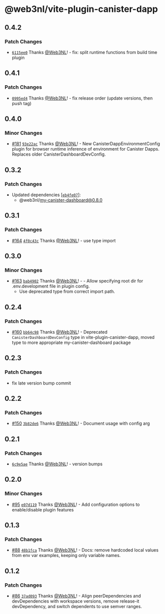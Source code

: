# @web3nl/vite-plugin-canister-dapp

## 0.4.2

### Patch Changes

- [`6115ee0`](https://github.com/Web3NL/my-canister-dapp/commit/6115ee0e8fa843dcfdc27f2abb6a64061c43c072) Thanks [@Web3NL](https://github.com/Web3NL)! - fix: split runtime functions from build time plugin

## 0.4.1

### Patch Changes

- [`0995ed4`](https://github.com/Web3NL/my-canister-dapp/commit/0995ed415c16e3166533fbc694304bce44068e75) Thanks [@Web3NL](https://github.com/Web3NL)! - fix release order (update versions, then push tag)

## 0.4.0

### Minor Changes

- [#181](https://github.com/Web3NL/my-canister-dapp/pull/181) [`93e22ac`](https://github.com/Web3NL/my-canister-dapp/commit/93e22acc9f48cf864f2a9f9909807e213ffad7ad) Thanks [@Web3NL](https://github.com/Web3NL)! - New CanisterDappEnvironmentConfig plugin for browser runtime inference of environment for Canister Dapps. Replaces older CanisterDashboardDevConfig.

## 0.3.2

### Patch Changes

- Updated dependencies [[`eb4fe07`](https://github.com/Web3NL/my-canister-dapp/commit/eb4fe07958bac1b15af9992dd9d9d6a84155d900)]:
  - @web3nl/my-canister-dashboard@0.8.0

## 0.3.1

### Patch Changes

- [#164](https://github.com/Web3NL/my-canister-dapp/pull/164) [`4f0c43c`](https://github.com/Web3NL/my-canister-dapp/commit/4f0c43caae0483fd262029558a0195a5a4b429d2) Thanks [@Web3NL](https://github.com/Web3NL)! - use type import

## 0.3.0

### Minor Changes

- [#163](https://github.com/Web3NL/my-canister-dapp/pull/163) [`bab4902`](https://github.com/Web3NL/my-canister-dapp/commit/bab4902a8af2d065997f7f59454acb741b1a4ba9) Thanks [@Web3NL](https://github.com/Web3NL)! - - Allow specifying root dir for .env.development file in plugin config.
  - Use deprecated type from correct import path.

## 0.2.4

### Patch Changes

- [#160](https://github.com/Web3NL/my-canister-dapp/pull/160) [`bb64c98`](https://github.com/Web3NL/my-canister-dapp/commit/bb64c98ecbb448a5eff497567d74753350f15729) Thanks [@Web3NL](https://github.com/Web3NL)! - Deprecated `CanisterDashboardDevConfig` type in vite-plugin-canister-dapp, moved type to more appropriate my-canister-dashboard package

## 0.2.3

### Patch Changes

- fix late version bump commit

## 0.2.2

### Patch Changes

- [#150](https://github.com/Web3NL/my-canister-dapp/pull/150) [`3b82de6`](https://github.com/Web3NL/my-canister-dapp/commit/3b82de6cc465663b4c3fdda6ffeb25a0fb16a999) Thanks [@Web3NL](https://github.com/Web3NL)! - Document usage with config arg

## 0.2.1

### Patch Changes

- [`6c9e5ae`](https://github.com/Web3NL/my-canister-dapp/commit/6c9e5ae7346a62dec6292fb646b80ce8f86e6635) Thanks [@Web3NL](https://github.com/Web3NL)! - version bumps

## 0.2.0

### Minor Changes

- [#95](https://github.com/Web3NL/my-canister-dapp/pull/95) [`e07d119`](https://github.com/Web3NL/my-canister-dapp/commit/e07d11984d62d7cb83bec69c233120a38923b7fe) Thanks [@Web3NL](https://github.com/Web3NL)! - Add configuration options to enable/disable plugin features

## 0.1.3

### Patch Changes

- [#88](https://github.com/Web3NL/my-canister-dapp/pull/88) [`48b1fca`](https://github.com/Web3NL/my-canister-dapp/commit/48b1fca2696642141d1f6cd9416f2eb3afdb310b) Thanks [@Web3NL](https://github.com/Web3NL)! - Docs: remove hardcoded local values from env var examples, keeping only variable names.

## 0.1.2

### Patch Changes

- [#86](https://github.com/Web3NL/my-canister-dapp/pull/86) [`37ad093`](https://github.com/Web3NL/my-canister-dapp/commit/37ad093ee896d1765a6e24c157056842d26a8216) Thanks [@Web3NL](https://github.com/Web3NL)! - Align peerDependencies and devDependencies with workspace versions, remove release-it devDependency, and switch dependents to use semver ranges.
